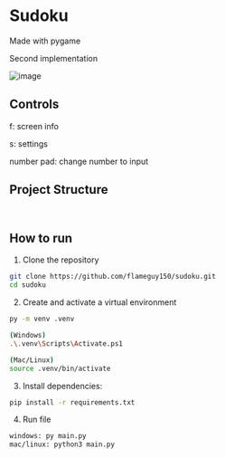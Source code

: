 # Sudoku

Made with pygame

Second implementation

![image](https://github.com/user-attachments/assets/ad8d161f-b7e8-498e-beb1-d84dd691c90d)

## Controls

f: screen info

s: settings

number pad: change number to input

## Project Structure

```


```

## How to run

1. Clone the repository

```bash
git clone https://github.com/flameguy150/sudoku.git
cd sudoku
```

2. Create and activate a virtual environment
```bash
py -m venv .venv

(Windows)
.\.venv\Scripts\Activate.ps1

(Mac/Linux)
source .venv/bin/activate
```

3. Install dependencies:

```bash
pip install -r requirements.txt

```

4. Run file

```bash
windows: py main.py
mac/linux: python3 main.py
```
